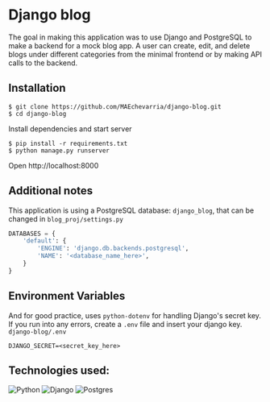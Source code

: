 # Django blog
The goal in making this application was to use Django and PostgreSQL to make a backend for a mock blog app. A user can create, edit, and delete blogs under different categories from the minimal frontend or by making API calls to the backend.

## Installation
```
$ git clone https://github.com/MAEchevarria/django-blog.git
$ cd django-blog
```
Install dependencies and start server
```
$ pip install -r requirements.txt
$ python manage.py runserver
```
Open http://localhost:8000

## Additional notes
This application is using a PostgreSQL database: `django_blog`, that can be changed in `blog_proj/settings.py`
```python
DATABASES = {
    'default': {
        'ENGINE': 'django.db.backends.postgresql',
        'NAME': '<database_name_here>',
    }
}
```

## Environment Variables
And for good practice, uses `python-dotenv` for handling Django's secret key. If you run into any errors, create a `.env` file and insert your django key. `django-blog/.env`

```
DJANGO_SECRET=<secret_key_here>
```

## Technologies used:
![Python](https://img.shields.io/badge/python-3670A0?style=for-the-badge&logo=python&logoColor=ffdd54)
![Django](https://img.shields.io/badge/django-%23092E20.svg?style=for-the-badge&logo=django&logoColor=white)
![Postgres](https://img.shields.io/badge/postgres-%23316192.svg?style=for-the-badge&logo=postgresql&logoColor=white)
